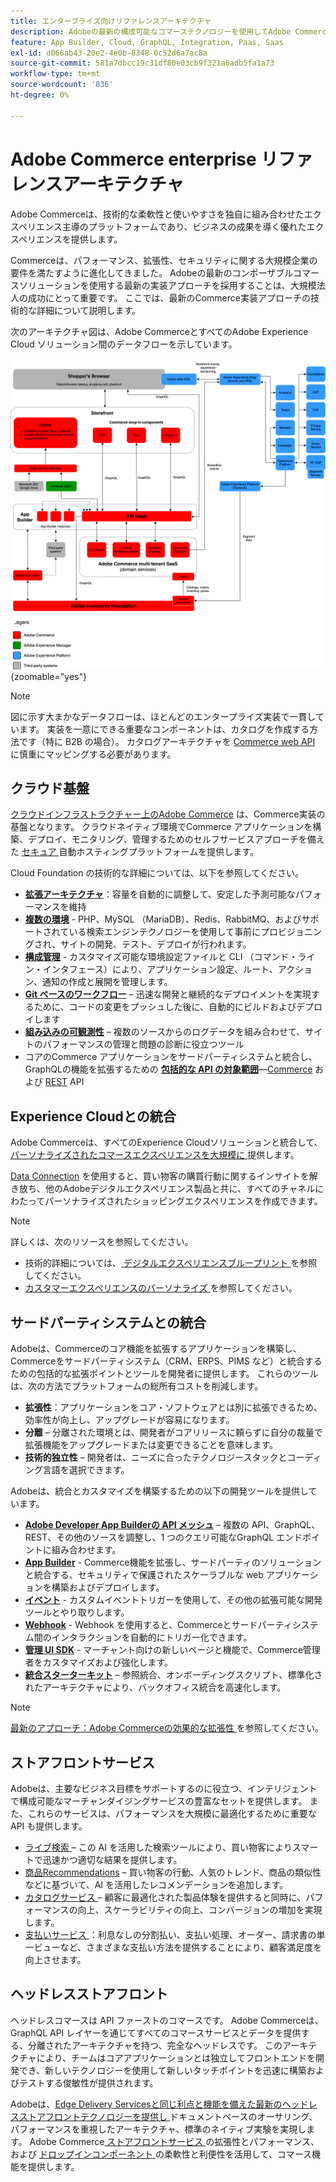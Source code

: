```yaml
---
title: エンタープライズ向けリファレンスアーキテクチャ
description: Adobeの最新の構成可能なコマーステクノロジーを使用してAdobe Commerceを実装する方法を説明します。
feature: App Builder, Cloud, GraphQL, Integration, Paas, Saas
exl-id: d066ab43-20e2-4e0b-8348-0c52d6a7ac8a
source-git-commit: 581a7dbcc19c31df80e03cb9f321a6adb5fa1a73
workflow-type: tm+mt
source-wordcount: '836'
ht-degree: 0%

---
```


# Adobe Commerce enterprise リファレンスアーキテクチャ

Adobe Commerceは、技術的な柔軟性と使いやすさを独自に組み合わせたエクスペリエンス主導のプラットフォームであり、ビジネスの成果を導く優れたエクスペリエンスを提供します。

Commerceは、パフォーマンス、拡張性、セキュリティに関する大規模企業の要件を満たすように進化してきました。 Adobeの最新のコンポーザブルコマースソリューションを使用する最新の実装アプローチを採用することは、大規模法人の成功にとって重要です。 ここでは、最新のCommerce実装アプローチの技術的な詳細について説明します。

次のアーキテクチャ図は、Adobe CommerceとすべてのAdobe Experience Cloud ソリューション間のデータフローを示しています。

![Adobe CommerceとExperience Cloudソリューションの連携を示すアーキテクチャ図 ](../../assets/playbooks/commerce-architecture-v3.svg){zoomable="yes"}

>[!NOTE]
>
>図に示す大まかなデータフローは、ほとんどのエンタープライズ実装で一貫しています。 実装を一意にできる重要なコンポーネントは、カタログを作成する方法です（特に B2B の場合）。 カタログアーキテクチャを [Commerce web API](https://developer.adobe.com/commerce/webapi/get-started/) に慎重にマッピングする必要があります。

## クラウド基盤

[ クラウドインフラストラクチャー上のAdobe Commerce](https://experienceleague.adobe.com/en/docs/commerce-cloud-service/user-guide/overview) は、Commerce実装の基盤となります。 クラウドネイティブ環境でCommerce アプリケーションを構築、デプロイ、モニタリング、管理するためのセルフサービスアプローチを備えた [ セキュア ](../../security-and-compliance/shared-responsibility.md) 自動ホスティングプラットフォームを提供します。

Cloud Foundation の技術的な詳細については、以下を参照してください。

- [**拡張アーキテクチャ**](https://experienceleague.adobe.com/en/docs/commerce-cloud-service/user-guide/architecture/scaled-architecture)：容量を自動的に調整して、安定した予測可能なパフォーマンスを維持
- [**複数の環境**](https://experienceleague.adobe.com/en/docs/commerce-cloud-service/user-guide/architecture/pro-architecture) - PHP、MySQL （MariaDB）、Redis、RabbitMQ、およびサポートされている検索エンジンテクノロジーを使用して事前にプロビジョニングされ、サイトの開発、テスト、デプロイが行われます。
- [**構成管理**](https://experienceleague.adobe.com/en/docs/commerce-cloud-service/user-guide/configure/overview) - カスタマイズ可能な環境設定ファイルと CLI （コマンド・ライン・インタフェース）により、アプリケーション設定、ルート、アクション、通知の作成と展開を管理します。
- [**Git ベースのワークフロー**](https://experienceleague.adobe.com/en/docs/commerce-cloud-service/user-guide/architecture/pro-develop-deploy-workflow) – 迅速な開発と継続的なデプロイメントを実現するために、コードの変更をプッシュした後に、自動的にビルドおよびデプロイします
- [**組み込みの可観測性**](https://experienceleague.adobe.com/en/docs/commerce-cloud-service/user-guide/monitor/performance) – 複数のソースからのログデータを組み合わせて、サイトのパフォーマンスの管理と問題の診断に役立つツール
- コアのCommerce アプリケーションをサードパーティシステムと統合し、GraphQLの機能を拡張するための [**包括的な API の対象範囲**](https://developer.adobe.com/commerce/webapi/get-started/)—[Commerce](https://developer.adobe.com/commerce/webapi/graphql/) および [REST](https://developer.adobe.com/commerce/webapi/rest) API

## Experience Cloudとの統合

Adobe Commerceは、すべてのExperience Cloudソリューションと統合して、[ パーソナライズされたコマースエクスペリエンスを大規模に ](https://experienceleague.adobe.com/en/docs/commerce-admin/customers/customers-menu/personalize-scale#customers-menu) 提供します。

[Data Connection](https://experienceleague.adobe.com/en/docs/commerce-merchant-services/data-connection/overview) を使用すると、買い物客の購買行動に関するインサイトを解き放ち、他のAdobeデジタルエクスペリエンス製品と共に、すべてのチャネルにわたってパーソナライズされたショッピングエクスペリエンスを作成できます。

>[!NOTE]
>
>詳しくは、次のリソースを参照してください。
>
>- 技術的詳細については、[ デジタルエクスペリエンスブループリント ](https://experienceleague.adobe.com/en/docs/blueprints-learn/architecture/overview) を参照してください。
>- [ カスタマーエクスペリエンスのパーソナライズ ](https://experienceleague.adobe.com/en/docs/events/the-skill-exchange-recordings/commerce/aug2024/personalization) を参照してください。


## サードパーティシステムとの統合

Adobeは、Commerceのコア機能を拡張するアプリケーションを構築し、Commerceをサードパーティシステム（CRM、ERPS、PIMS など）と統合するための包括的な拡張ポイントとツールを開発者に提供します。 これらのツールは、次の方法でプラットフォームの総所有コストを削減します。

- **拡張性**：アプリケーションをコア・ソフトウェアとは別に拡張できるため、効率性が向上し、アップグレードが容易になります。
- **分離** – 分離された環境とは、開発者がコアリリースに頼らずに自分の裁量で拡張機能をアップグレードまたは変更できることを意味します。
- **技術的独立性** – 開発者は、ニーズに合ったテクノロジースタックとコーディング言語を選択できます。

Adobeは、統合とカスタマイズを構築するための以下の開発ツールを提供しています。

- [**Adobe Developer App Builderの API メッシュ**](https://developer.adobe.com/graphql-mesh-gateway/) – 複数の API、GraphQL、REST、その他のソースを調整し、1 つのクエリ可能なGraphQL エンドポイントに組み合わせます。
- [**App Builder**](https://developer.adobe.com/app-builder/docs/overview/) - Commerce機能を拡張し、サードパーティのソリューションと統合する、セキュリティで保護されたスケーラブルな web アプリケーションを構築およびデプロイします。
- [**イベント**](https://developer.adobe.com/commerce/extensibility/events/) - カスタムイベントトリガーを使用して、その他の拡張可能な開発ツールとやり取りします。
- [**Webhook**](https://developer.adobe.com/commerce/extensibility/webhooks/) - Webhook を使用すると、Commerceとサードパーティシステム間のインタラクションを自動的にトリガー化できます。
- [**管理 UI SDK**](https://developer.adobe.com/commerce/extensibility/admin-ui-sdk/) - マーチャント向けの新しいページと機能で、Commerce管理者をカスタマイズおよび強化します。
- [**統合スターターキット**](https://developer.adobe.com/commerce/extensibility/starter-kit/) – 参照統合、オンボーディングスクリプト、標準化されたアーキテクチャにより、バックオフィス統合を高速化します。

>[!NOTE]
>
>[ 最新のアプローチ：Adobe Commerceの効果的な拡張性 ](https://experienceleague.adobe.com/en/docs/events/the-skill-exchange-recordings/commerce/aug2024/extensibility) を参照してください。

## ストアフロントサービス

Adobeは、主要なビジネス目標をサポートするのに役立つ、インテリジェントで構成可能なマーチャンダイジングサービスの豊富なセットを提供します。 また、これらのサービスは、パフォーマンスを大規模に最適化するために重要な API も提供します。

- [ ライブ検索 ](https://experienceleague.adobe.com/en/docs/commerce-merchant-services/live-search/overview) – この AI を活用した検索ツールにより、買い物客によりスマートで迅速かつ適切な結果を提供します。
- [ 商品Recommendations](https://experienceleague.adobe.com/en/docs/commerce-merchant-services/product-recommendations/overview) – 買い物客の行動、人気のトレンド、商品の類似性などに基づいて、AI を活用したレコメンデーションを追加します。
- [ カタログサービス ](https://experienceleague.adobe.com/en/docs/commerce-merchant-services/catalog-service/guide-overview) – 顧客に最適化された製品体験を提供すると同時に、パフォーマンスの向上、スケーラビリティの向上、コンバージョンの増加を実現します。
- [ 支払いサービス ](https://experienceleague.adobe.com/en/docs/commerce-merchant-services/payment-services/guide-overview)：利息なしの分割払い、支払い処理、オーダー、請求書の単一ビューなど、さまざまな支払い方法を提供することにより、顧客満足度を向上させます。

## ヘッドレスストアフロント

ヘッドレスコマースは API ファーストのコマースです。 Adobe Commerceは、GraphQL API レイヤーを通じてすべてのコマースサービスとデータを提供する、分離されたアーキテクチャを持つ、完全なヘッドレスです。 このアーキテクチャにより、チームはコアアプリケーションとは独立してフロントエンドを開発でき、新しいテクノロジーを使用して新しいタッチポイントを迅速に構築およびテストする俊敏性が提供されます。

Adobeは、[Edge Delivery Servicesと同じ利点と機能を備えた最新のヘッドレスストアフロントテクノロジーを提供し ](https://www.aem.live/home) ドキュメントベースのオーサリング、パフォーマンスを重視したアーキテクチャ、標準のネイティブ実験を実現します。 Adobe Commerce[ ストアフロントサービス ](#storefront-services) の拡張性とパフォーマンス、および [ ドロップインコンポーネント ](https://experienceleague.adobe.com/developer/commerce/storefront/) の柔軟性と利便性を活用して、コマース機能を提供します。

